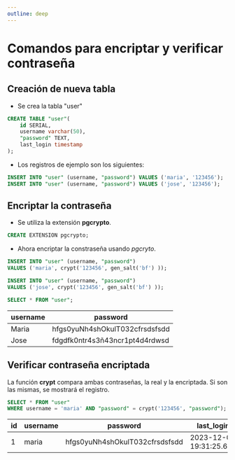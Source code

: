 ```yaml
---
outline: deep
---
```


# Comandos para encriptar y verificar contraseña

## Creación de nueva tabla

* Se crea la tabla "user"

```sql
CREATE TABLE "user"(
	id SERIAL,
	username varchar(50),
	"password" TEXT,
	last_login timestamp
);
```

* Los registros de ejemplo son los siguientes:

```sql
INSERT INTO "user" (username, "password") VALUES ('maria', '123456');
INSERT INTO "user" (username, "password") VALUES ('jose', '123456');
```

## Encriptar la contraseña

* Se utiliza la extensión **pgcrypto**.

```sql
CREATE EXTENSION pgcrypto;
```

* Ahora encriptar la constraseña usando *pgcryto*.

```sql
INSERT INTO "user" (username, "password")
VALUES ('maria', crypt('123456', gen_salt('bf') ));

INSERT INTO "user" (username, "password")
VALUES ('jose', crypt('123456', gen_salt('bf') ));
```

```sql
SELECT * FROM "user";
```

|username   |password                      |
|-----------|------------------------------|
|Maria      |hfgs0yuNh4shOkulT032cfrsdsfsdd|
|Jose       |fdgdfk0ntr4s3ñ43ncr1pt4d4rdwsd|


## Verificar contraseña encriptada

La función **crypt** compara ambas contraseñas, la real y la encriptada. Si son las mismas, se mostrará el registro.

```sql
SELECT * FROM "user"
WHERE username = 'maria' AND "password" = crypt('123456', "password");
```

|id|username|password                      |last_login             |
|--|--------|------------------------------|-----------------------|
|1 |maria   |hfgs0yuNh4shOkulT032cfrsdsfsdd|2023-12-06 19:31:25.649|
